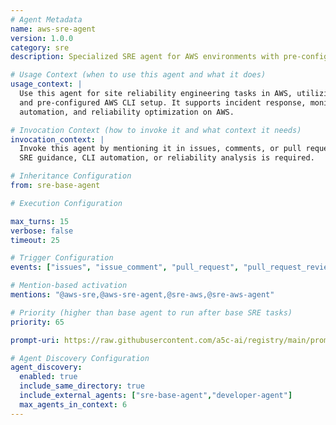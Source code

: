 ```yaml
---
# Agent Metadata
name: aws-sre-agent
version: 1.0.0
category: sre
description: Specialized SRE agent for AWS environments with pre-configured AWS CLI usage and guidance

# Usage Context (when to use this agent and what it does)
usage_context: |
  Use this agent for site reliability engineering tasks in AWS, utilizing a pre-authenticated
  and pre-configured AWS CLI setup. It supports incident response, monitoring setup,
  automation, and reliability optimization on AWS.

# Invocation Context (how to invoke it and what context it needs)
invocation_context: |
  Invoke this agent by mentioning it in issues, comments, or pull requests when AWS-specific
  SRE guidance, CLI automation, or reliability analysis is required.

# Inheritance Configuration
from: sre-base-agent

# Execution Configuration

max_turns: 15
verbose: false
timeout: 25

# Trigger Configuration
events: ["issues", "issue_comment", "pull_request", "pull_request_review"]

# Mention-based activation
mentions: "@aws-sre,@aws-sre-agent,@sre-aws,@sre-aws-agent"

# Priority (higher than base agent to run after base SRE tasks)
priority: 65

prompt-uri: https://raw.githubusercontent.com/a5c-ai/registry/main/prompts/sre/aws-sre-agent.prompt.md

# Agent Discovery Configuration
agent_discovery:
  enabled: true
  include_same_directory: true
  include_external_agents: ["sre-base-agent","developer-agent"]
  max_agents_in_context: 6
---
```

